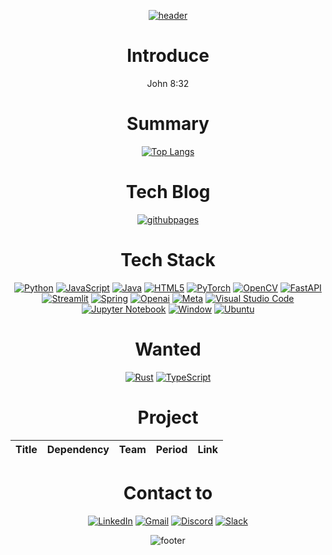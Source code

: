 <!--
**Blessian/Blessian** is a ✨ _special_ ✨ repository because its `README.md` (this file) appears on your GitHub profile.

Here are some ideas to get you started:

- 🔭 I’m currently working on ...
- 🌱 I’m currently learning ...
- 👯 I’m looking to collaborate on ...
- 🤔 I’m looking for help with ...
- 💬 Ask me about ...
- 📫 How to reach me: ...
- 😄 Pronouns: ...
- ⚡ Fun fact: ...
-->
<div align="center">
  
[![header](https://capsule-render.vercel.app/api?type=waving&color=timeGradient&section=header&text=Blessian's%20Archive&fontAlign=50&&animation=twinkling&reversal=true)]()

# Introduce
John 8:32

# Summary
[![Top Langs](https://github-readme-stats.vercel.app/api/top-langs/?username=Blessian&exclude_repo=portrait-segmentation-android&layout=compact&theme=dark)](https://github.com/Blessian?tab=repositories&q=&type=&language=&sort=)

# Tech Blog
[![githubpages](https://img.shields.io/badge/githubpages-222222.svg?style=for-the-badge&logo=githubpages&logoColor=#222222)](https://www.google.com/)

# Tech Stack
[![Python](https://img.shields.io/badge/python-3776AB?style=for-the-badge&logo=python&logoColor=ffdd54)](https://www.python.org/)
[![JavaScript](https://img.shields.io/badge/javascript-%23323330.svg?style=for-the-badge&logo=javascript&logoColor=%23F7DF1E)](https://developer.mozilla.org/ko/docs/Web/JavaScript)
[![Java](https://img.shields.io/badge/java-%23ED8B00.svg?style=for-the-badge&logo=openjdk&logoColor=white)](https://www.java.com/ko/)
[![HTML5](https://img.shields.io/badge/html5-%23E34F26.svg?style=for-the-badge&logo=html5&logoColor=white)](https://developer.mozilla.org/ko/docs/Learn/HTML/Introduction_to_HTML/Getting_started)
[![PyTorch](https://img.shields.io/badge/PyTorch-%23EE4C2C.svg?style=for-the-badge&logo=PyTorch&logoColor=white)](https://pytorch.org/)
[![OpenCV](https://img.shields.io/badge/opencv-%23white.svg?style=for-the-badge&logo=opencv&logoColor=white)](https://opencv.org/)
[![FastAPI](https://img.shields.io/badge/FastAPI-005571?style=for-the-badge&logo=fastapi)](https://fastapi.tiangolo.com/ko/)
[![Streamlit](https://img.shields.io/badge/streamlit-FF4B4B?style=for-the-badge&logo=streamlit&logoColor=white)](https://streamlit.io/)
[![Spring](https://img.shields.io/badge/spring-%236DB33F.svg?style=for-the-badge&logo=spring&logoColor=white)](https://spring.io/)
[![Openai](https://img.shields.io/badge/openai-412991?style=for-the-badge&logo=openai&logoColor=white)](https://openai.com/)
[![Meta](https://img.shields.io/badge/meta-0467DF?style=for-the-badge&logo=meta&logoColor=white)](https://ai.meta.com/)
[![Visual Studio Code](https://img.shields.io/badge/Visual%20Studio%20Code-0078d7.svg?style=for-the-badge&logo=visual-studio-code&logoColor=white)](https://code.visualstudio.com/)
[![Jupyter Notebook](https://img.shields.io/badge/jupyter-%23FA0F00.svg?style=for-the-badge&logo=jupyter&logoColor=white)](https://jupyter.org/)
[![Window](https://img.shields.io/badge/windows-0078D4.svg?style=for-the-badge&logo=windows&logoColor=#0078D4)](https://www.microsoft.com/ko-kr/windows)
[![Ubuntu](https://img.shields.io/badge/ubuntu-E95420.svg?style=for-the-badge&logo=ubuntu&logoColor=white)](https://ubuntu.com/download)

# Wanted
[![Rust](https://img.shields.io/badge/rust-%23000000.svg?style=for-the-badge&logo=rust&logoColor=white)](https://www.rust-lang.org/)
[![TypeScript](https://img.shields.io/badge/typescript-%23007ACC.svg?style=for-the-badge&logo=typescript&logoColor=white)](https://www.typescriptlang.org/)



# Project
| Title | Dependency | Team | Period | Link |
| ------ | ------ | ------ | ------ | ------ |

# Contact to
[![LinkedIn](https://img.shields.io/badge/linkedin-%230077B5.svg?style=for-the-badge&logo=linkedin&logoColor=white)](https://www.linkedin.com/in/dev-seunghyun-lee/)
[![Gmail](https://img.shields.io/badge/Gmail-D14836?style=for-the-badge&logo=gmail&logoColor=white)](blessian.dev@gmail.com)
[![Discord](https://img.shields.io/badge/Discord-%235865F2.svg?style=for-the-badge&logo=discord&logoColor=white)]()
[![Slack](https://img.shields.io/badge/Slack-4A154B.svg?style=for-the-badge&logo=slack&logoColor=white)]()

![footer](https://capsule-render.vercel.app/api?type=waving&color=timeGradient&section=footer&fontAlign=50&&animation=twinkling&reversal=true)

</div>
